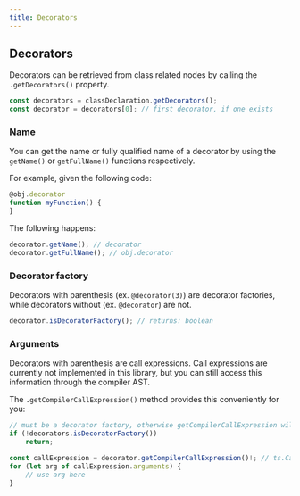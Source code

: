 ```yaml
---
title: Decorators
---
```


## Decorators

Decorators can be retrieved from class related nodes by calling the `.getDecorators()` property.

```typescript
const decorators = classDeclaration.getDecorators();
const decorator = decorators[0]; // first decorator, if one exists
```

### Name

You can get the name or fully qualified name of a decorator by using the `getName()` or `getFullName()` functions respectively.

For example, given the following code:

```typescript
@obj.decorator
function myFunction() {
}
```

The following happens:

```typescript
decorator.getName(); // decorator
decorator.getFullName(); // obj.decorator
```

### Decorator factory

Decorators with parenthesis (ex. `@decorator(3)`) are decorator factories, while decorators without (ex. `@decorator`) are not.

```typescript
decorator.isDecoratorFactory(); // returns: boolean
```

### Arguments

Decorators with parenthesis are call expressions. Call expressions are currently not implemented in this library,
but you can still access this information through the compiler AST.

The `.getCompilerCallExpression()` method provides this conveniently for you:

```typescript
// must be a decorator factory, otherwise getCompilerCallExpression will return undefined
if (!decorators.isDecoratorFactory())
    return;

const callExpression = decorator.getCompilerCallExpression()!; // ts.CallExpression | undefined
for (let arg of callExpression.arguments) {
    // use arg here
}
```
